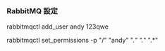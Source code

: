 ### RabbitMQ 設定

rabbitmqctl add_user andy 123qwe

rabbitmqctl set_permissions -p "/" "andy" ".*" ".*" ".*"

